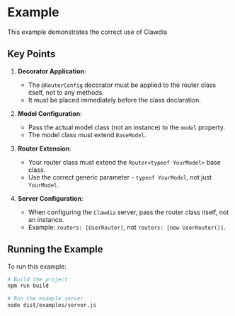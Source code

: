 # Example

This example demonstrates the correct use of Clawdia

## Key Points

1. **Decorator Application**:
   - The `@RouterConfig` decorator must be applied to the router class itself, not to any methods.
   - It must be placed immediately before the class declaration.

2. **Model Configuration**:
   - Pass the actual model class (not an instance) to the `model` property.
   - The model class must extend `BaseModel`.

3. **Router Extension**:
   - Your router class must extend the `Router<typeof YourModel>` base class.
   - Use the correct generic parameter - `typeof YourModel`, not just `YourModel`.

4. **Server Configuration**:
   - When configuring the `Clawdia` server, pass the router class itself, not an instance.
   - Example: `routers: [UserRouter]`, not `routers: [new UserRouter()]`.

## Running the Example

To run this example:

```bash
# Build the project
npm run build

# Run the example server
node dist/examples/server.js
```
